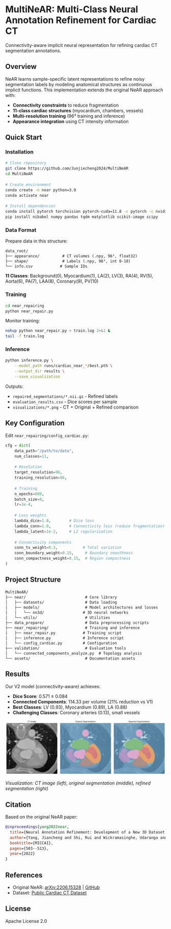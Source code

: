 # MultiNeAR: Multi-Class Neural Annotation Refinement for Cardiac CT

Connectivity-aware implicit neural representation for refining cardiac CT segmentation annotations.

## Overview

NeAR learns sample-specific latent representations to refine noisy segmentation labels by modeling anatomical structures as continuous implicit functions. This implementation extends the original NeAR approach with:

- **Connectivity constraints** to reduce fragmentation
- **11-class cardiac structures** (myocardium, chambers, vessels)
- **Multi-resolution training** (96³ training and inference)
- **Appearance integration** using CT intensity information

## Quick Start

### Installation

```bash
# Clone repository
git clone https://github.com/Junjiecheng2024/MultiNeAR
cd MultiNeAR

# Create environment
conda create -n near python=3.9
conda activate near

# Install dependencies
conda install pytorch torchvision pytorch-cuda=11.8 -c pytorch -c nvidia
pip install nibabel numpy pandas tqdm matplotlib scikit-image scipy
```

### Data Format

Prepare data in this structure:
```
data_root/
├── appearance/          # CT volumes (.npy, 96³, float32)
├── shape/               # Labels (.npy, 96³, int 0-10)
└── info.csv            # Sample IDs
```

**11 Classes**: Background(0), Myocardium(1), LA(2), LV(3), RA(4), RV(5), Aorta(6), PA(7), LAA(8), Coronary(9), PV(10)

### Training

```bash
cd near_repairing
python near_repair.py
```

Monitor training:
```bash
nohup python near_repair.py > train.log 2>&1 &
tail -f train.log
```

### Inference

```bash
python inference.py \
    --model_path runs/cardiac_near_*/best.pth \
    --output_dir results \
    --save_visualization
```

Outputs:
- `repaired_segmentations/*.nii.gz` - Refined labels
- `evaluation_results.csv` - Dice scores per sample
- `visualizations/*.png` - CT + Original + Refined comparison

## Key Configuration

Edit `near_repairing/config_cardiac.py`:

```python
cfg = dict(
    data_path="/path/to/data",
    num_classes=11,
    
    # Resolution
    target_resolution=96,
    training_resolution=96,
    
    # Training
    n_epochs=800,
    batch_size=8,
    lr=3e-4,
    
    # Loss weights
    lambda_dice=1.0,        # Dice loss
    lambda_conn=1.0,        # Connectivity loss (reduce fragmentation)
    lambda_latent=1e-2,     # L2 regularization
    
    # Connectivity components
    conn_tv_weight=0.3,           # Total variation
    conn_boundary_weight=0.15,     # Boundary smoothness
    conn_compactness_weight=0.15,  # Region compactness
)
```

## Project Structure

```
MultiNeAR/
├── near/                          # Core library
│   ├── datasets/                  # Data loading
│   ├── models/                    # Model architectures and losses
│   │   └── nn3d/                 # 3D neural networks
│   └── utils/                     # Utilities
├── data_prepare/                  # Data preprocessing scripts
├── near_repairing/                # Training and inference
│   ├── near_repair.py            # Training script
│   ├── inference.py              # Inference script
│   └── config_cardiac.py         # Configuration
├── validation/                    # Evaluation tools
│   └── connected_components_analyze.py  # Topology analysis
└── assets/                        # Documentation assets
```

## Results

Our V2 model (connectivity-aware) achieves:
- **Dice Score**: 0.571 ± 0.084
- **Connected Components**: 114.33 per volume (21% reduction vs V1)
- **Best Classes**: LV (0.93), Myocardium (0.89), LA (0.88)
- **Challenging Classes**: Coronary arteries (0.13), small vessels

![Example](assets/example_result.png)

*Visualization: CT image (left), original segmentation (middle), refined segmentation (right)*

## Citation

Based on the original NeAR paper:

```bibtex
@inproceedings{yang2022near,
  title={Neural Annotation Refinement: Development of a New 3D Dataset for Adrenal Gland Analysis},
  author={Yang, Jiancheng and Shi, Rui and Wickramasinghe, Udaranga and Zhu, Qikui and Ni, Bingbing and Fua, Pascal},
  booktitle={MICCAI},
  pages={503--513},
  year={2022}
}
```

## References

- Original NeAR: [arXiv:2206.15328](https://arxiv.org/abs/2206.15328) | [GitHub](https://github.com/HINTLab/NeAR)
- Dataset: [Public Cardiac CT Dataset](https://github.com/Bjonze/Public-Cardiac-CT-Dataset)

## License

Apache License 2.0

